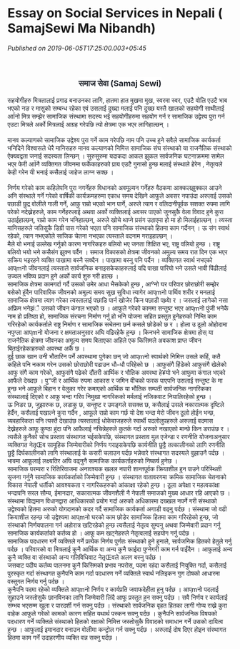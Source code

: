 # Essay on Social Services in Nepali ( SamajSewi Ma Nibandh)

*Published on 2019-06-05T17:25:00.003+05:45*

<br />
<h2 style="text-align: center;">
<span style="background-color: white; color: #1d2129; font-family: "helvetica" , "arial" , sans-serif;"><b><span style="font-size: large;">समाज सेवा (Samaj Sewi)</span></b></span></h2>
<span style="background-color: white; color: #1d2129; font-family: "helvetica" , "arial" , sans-serif;">सहयोगीहरु मित्रतालाई प्रगाढ बनाउनका लागि, हातमा हात मुखमा मुख, स्वरमा स्वर, एउटै वोलि एउटै भाब भएको नङ र मासुको सम्बन्ध रहेका एवं उसलाई दुख्दा मलाई पनि दुख्छ यस्तै खालको सहयोगी साथीलाई आÏनो मित्र सम्झेर सामाजिक संस्थामा सदस्य भई सहयोगीहरुमा सहयोग गर्न र सामाजिक उद्वेश्य पुरा गर्न एउटा मित्रले अर्को मित्रलाई आग्रह गरेपछि त्यो क्षेत्रमा एक भएर लागिहाल्छन् । </span><br />
<br style="background-color: white; color: #1d2129; font-family: helvetica, arial, sans-serif;" />
<span style="background-color: white; color: #1d2129; font-family: "helvetica" , "arial" , sans-serif;">मानव कल्याणको सामाजिक उद्वेश्य पुरा गर्ने काम गरेपछि नाम पनि उच्च हुने सवैले सामाजिक कार्यकर्ता भनिदिने विश्वासले धेरै मानिसहरु मानव कल्याणको निमित्त सामाजिक संघ संस्थाको या राजनैतिक संस्थाको ऐक्यवद्वता जनाई सदस्यता लिन्छन् । सुरुसुरुमा यदाकदा आकल झुकल सार्वजनिक घटनाक्रममा सामेल भएर फेरी आÏनै व्यक्तिगत जीवनमा फर्केकाहरुको प्राय एउटै गुनासो हुन्छ मलाई संस्थाले हेरेन , नेतृत्वले केही गरेन यी भनाई कसैलाई जाहेज लाग्न सक्छ । </span><br />
<br style="background-color: white; color: #1d2129; font-family: helvetica, arial, sans-serif;" />
<span style="background-color: white; color: #1d2129; font-family: "helvetica" , "arial" , sans-serif;">निर्णय गरेको काम कहिलेपनि पुरा नगर्नेहरु विधानको अवमूल्यन गर्नेहरु वैठकमा आक्कलझुक्कल आउने अनि संस्थाले गर्ने गरेको वार्षिकी कार्यक्रमहरुमा एकाध समय देखिने आफुले अवसर नपाउंदा अरुलाई उसको पछाडी छुद्र वोलीले गाली गर्ने, आफु राम्रो भएको भान पार्ने, अरुले त्याग र वलिदानीपूर्वक सशक्त रुपमा लागि परेको नदेख्नेहरुले, काम गर्नेहरुलाई अथवा अर्को व्यक्तिलाई अवसर पाएको जुनसुकै वेला विवाद हुने कुरा उठाईहाल्छन्, राम्रो काम गरेन भनिहाल्छन्, अरुले खोचे थाप्ने प्रसंग उठाएमा हो मा हो मिलाईहाल्छन् । त्यस्ता मानिसहरुले जतिसुकै डिग्री पास गरेको भएता पनि सामाजिक संस्थाको हितमा काम गर्दैनन् । ऊ संग स्वार्थ रहेको, त्याग नभएकोले साजिक चेतना नभएका त्यस्ताले वदनाम गराइहाल्छन् ।</span><br />
<span style="background-color: white; color: #1d2129; font-family: "helvetica" , "arial" , sans-serif;">मैले यो भनाई उल्लेख गर्नुको कारण नागरिकहरु बलियो भए जनता शिक्षित भए, राष्ट्र वलियो हुन्छ । राष्ट्र बलियो भयो भने कसैसंग झुक्न पर्दैन । समाज विकासको क्षेत्रमा जीवनको अमुल्य समय रात दिन एक भएर सक्रिय भइरहने व्यक्ति पाखामा बस्नै सक्दैन । पाखामा बस्नु पनि पर्दैन । व्यक्तिगत स्वार्थ नभएको आप्mनो जीवनलाई त्यस्ताले सार्वजनिक बनाइसकेकाहरुलाई यदि पाखा पारियो भने उसले भावी पिंढीलाई उज्वल भविष्य प्रदान हुने अर्को कार्य शुरु गरी हाल्छ ।</span><br />
<span style="background-color: white; color: #1d2129; font-family: "helvetica" , "arial" , sans-serif;">सामाजिक क्षेत्रमा कामगर्दा गर्दै उसको उमेर आधा भैसकेको हुन्छ , आºनो घर परिवार छोराछोरी सम्झेर बसेको हुंदैन पारिवारिक जीवनको अमुल्य समय सुख सुविधा त्यागेर आप्mनो पार्थिव शरीर र मनलाई सामाजिक क्षेत्रमा त्याग गरेका त्यस्तालाई पछाडि पार्न खोजेर किन पछाडी पथ्र्याे र । जसलाई लागेको नसा अफ्रिम भनेझंै उसको जीवन कंगाल भएको छ । आफुले गरेको काममा सन्तुष्ट भएर आप्mनो पुंजी भनेकै नाम हो प्रतिष्ठा हो, सामाजिक संरचना निर्माण गर्नु हो भनि योजना सहित प्रस्तुत हुनेहरुको निम्ति काम गरिरहेको कार्यकर्ताले राष्ट्र निर्माण र सामाजिक सचेतना छर्न कसले छोडेको छ र । होला उ ठूलो ओहोदामा नपुग्ला आप्mनो योजना र क्षमताअनुसार अघि वढिरहेकै हुन्छ । किनभने सामाजिक क्षेत्रमा होस् या राजनैतिक क्षेत्रमा जीवनका अमूल्य समय बिताएका अहिले एक किसिमले अवकाश प्राप्त जीवन बिताईरहेकाहरुको अवस्था अर्कै छ । </span><br />
<span style="background-color: white; color: #1d2129; font-family: "helvetica" , "arial" , sans-serif;">दुर्ई छाक खान उनी भौतारिन पर्ने अवस्थामा पुगेका छन् जो आप्mनो स्वार्थको निमित्त उसले कहिं, कतै कहिले पनि नकाम गरेन उसको छोराछोरी पढाउन धौ–धौ परिहेको छ । आफुसंगै हिंडेको आफुसंगै खेलेको आफु संगै काम गरेको, आफुसंगै पढेको दौंतरी आर्थिक र भौतिक अवस्था हे¥यो भने आफुमा कंगाल भएको आफैले देख्दछ । पु“जी र आर्थिक रुपमा आकास र जमिन वीचको फरक पाएपनि उसलाई सन्तुष्ट के मा हुन्छ भने आफूले बिहान र वेलुका गरेर कमाएको आर्थिक या भौतिक सम्पती सार्वजनिक नागरिकका संस्थालाई दिएको र आफु भन्दा गरिव निमुखा नागरिकको मर्मलाई नजिकवाट नियालिरहेको हुन्छ ।</span><br />
<span style="background-color: white; color: #1d2129; font-family: "helvetica" , "arial" , sans-serif;">ऊ निडर छ, जुझारुक छ, लडाकु छ, सन्तुष्ट र उमङ्गले ससक्त छ, कसैलाई उसले नकारात्मक दृष्टिले हेर्दैन, कसैलाई पखाल्ने कुरा गर्दैन , आफूले राम्रो काम गर्छ यो देश भन्दा मेरो जीवन ठूलो होईन भन्छ, व्यवहारिकता पनि त्यस्तै देखाउंछ त्यस्तालाई धोकेवाजहरुले स्वार्थी पदलोलुपहरुले अरुलाई वदमास देख्नेहरुले आफू कुण्ठा हुंदा पनि आफैलाई नचिन्नेहरुले कुतर्क गर्दा अरुको नखाएको मान्छे किन डराउंछ र । त्यसैले कुनैको सोच प्रस्ताव संस्थागत भईसकेपछि, संस्थागत प्रस्ताव मुल एजेन्डा र रणनीति योजनाअनुसार व्यक्तिगत नेतृŒव सामूहिक जिम्मेवारीको निर्णय गराइसकेपछि कार्यनीति छुट्टै तत्कालीनको लागि रणनीति छुट्टै दिर्घकालीनको लागि संस्थालाई के कसरी चलाउन पर्दछ भन्नेवारे संस्थागत सदस्यले वुझाउनै पर्दछ । भावमा आफूलाई लक्ष्यतिर अघि वढ्नुनै सामाजिक कार्यकर्ताहरुको निष्कर्ष हुनेछ । </span><br />
<span style="background-color: white; color: #1d2129; font-family: "helvetica" , "arial" , sans-serif;">सामाजिक परम्परा र रितिरिवाजमा अनावश्यक खलल नपारी शान्तपूर्वक क्रियाशील हुन पाउने परिस्थिती सृजना गर्नुनै सामाजिक कार्यकर्ताको जिम्मेवारी हुन्छ । संस्थागत वातावरणमा क्रमिक सामाजिक चेतनाको विकास नेपाली धर्तीको आवश्यकता र नागरिकहरुको आंकाक्षा रहेको हुन्छ । ठूला अपेक्षा र महत्वकांक्षा भन्दापनि सरल सौम्य, ईमानदार, सकारात्मक जीवनशैली नै नेपाली समाजको मुख्य आधार रहि आएको छ । </span><br />
<span style="background-color: white; color: #1d2129; font-family: "helvetica" , "arial" , sans-serif;">संस्थामा विद्यमान विधानद्वारा आधिकारको प्रयोग गर्दा अरुको अधिकारमा दख्खल नपर्ने गरी संस्थाको उद्वेश्यको हितमा अरुको योगदानको कदर गर्दै सामाजिक कार्यकर्ता अगाडी वढ्नु पर्दछ । संस्थामा जो वढी क्रियाशील रहन्छ जो उद्वेश्यमा आप्mनो घरको काम छोडेर सामाजिक हितमा काम गरिरहेको हुन्छ, जो संस्थाको निर्णयपालना गर्न अहोरात्र खटिरहेको हुन्छ त्यसैलाई नेतृत्व सुम्पनु अथवा जिम्मेवारी प्रदान गर्नु सामाजिक कार्यकर्ताको कर्तव्य हो । आफू कम खट्नेहरुले नेतृत्वलाई सहयोग गर्नु पर्दछ ।</span><br />
<span style="background-color: white; color: #1d2129; font-family: "helvetica" , "arial" , sans-serif;">सामाजिक पदधारण गर्ने व्यक्तिले गर्ने प्रत्येक निर्णय पुर्णतः संस्थाको हुने हुनाले, सार्वजनिक हितको हेतुले गर्नु पर्दछ । परिवारको वा मित्रलाई कुनै आर्थिक वा अन्य कुनै फाईदा पुग्नेगरी काम गर्न पाईंदैन । आफुलाई अन्य कुनै व्यक्ति वा संस्थाको अन्य गतिविधिवाट नेतृŒवले अलग बस्नु पर्दछ ।</span><br />
<span style="background-color: white; color: #1d2129; font-family: "helvetica" , "arial" , sans-serif;">जसबाट पदीय कर्तव्य पालनमा कुनै किसिमको प्रभाव नपरोस्, पदमा रहंदा कसैलाई नियुक्ति गर्दा, कसैलाई पुरस्कृत गर्दा संस्थागत कुनैपनि काम गर्दा पदधारण गर्ने व्यक्तिले स्वार्थ नलिइकन गुण दोषको आधारमा वस्तुगत निर्णय गर्नु पर्दछ ।</span><br />
<span style="background-color: white; color: #1d2129; font-family: "helvetica" , "arial" , sans-serif;">कुनैपनि पदमा रहेको व्यक्तिले आप्mनो निर्णय र कार्यप्रति जवाफदेहीता हुनु पर्दछ । आप्mनो पदलाई सुहाउने जस्तोसुकै छानविनका लागि जिम्मेवारी लिंदै आफू प्रस्तुत हुन सक्नु पर्दछ । सवै निर्णय र कार्यलाई संम्भव भएसम्म खुला र पारदर्शी गर्न सक्नु पर्दछ । संस्थाको सार्वजनिक वृहत हितका लागी गोप्य राख्ने कुरा वाहेक आफुले गरेको कामको कारण सहित यथार्थ पस्कन सक्नु पर्दछ । कुनैपनि सार्वजनिक विषयको पदधारण गर्ने व्यक्तिले संस्थाको हितको रक्षाको निमित्त जस्तोसुकै विवादको समाधान गर्ने उसको दायित्व हुन्छ । आफुलाई इमानदार वनाउन वोलीमा कन्ट्रोल गर्न सक्नु पर्दछ । अरुलाई दोष दिएर होइन संस्थागत हितमा काम गर्ने उदाहरणीय व्यक्ति वन्न सक्नु पर्दछ । </span>